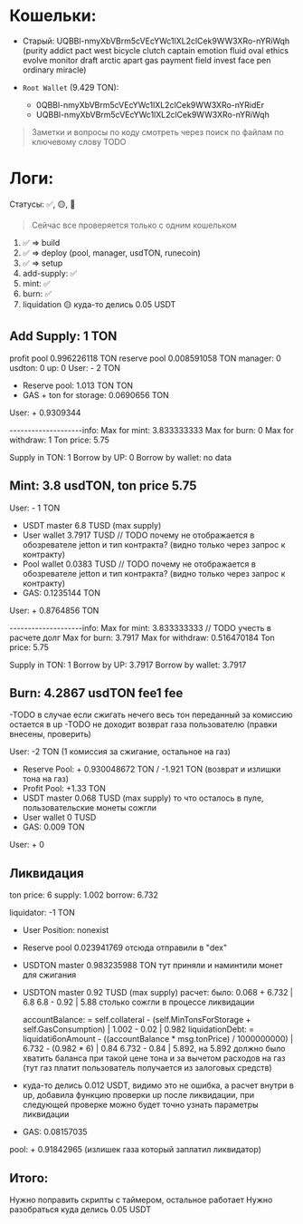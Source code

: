 # Кошельки:

-   Старый: UQBBl-nmyXbVBrm5cVEcYWc1lXL2clCek9WW3XRo-nYRiWqh (purity addict pact west bicycle clutch captain emotion fluid oval ethics evolve monitor draft arctic apart gas payment field invest face pen ordinary miracle)

-   `Root Wallet` (9.429 TON):
    -   0QBBl-nmyXbVBrm5cVEcYWc1lXL2clCek9WW3XRo-nYRidEr
    -   UQBBl-nmyXbVBrm5cVEcYWc1lXL2clCek9WW3XRo-nYRiWqh

> Заметки и вопросы по коду смотреть через поиск по файлам по ключевому слову TODO

# Логи:

Статусы: ✅, 🟡, 🔴

> Сейчас все проверяется только с одним кошельком

1. ✅ => build
2. ✅ => deploy (pool, manager, usdTON, runecoin)
3. ✅ => setup
4. add-supply: ✅
5. mint: ✅
6. burn: ✅
7. liquidation 🟡 куда-то делись 0.05 USDT

## Add Supply: 1 TON

profit pool 0.996226118 TON
reserve pool 0.008591058 TON
manager: 0
usdton: 0
up: 0
User: - 2 TON

-   Reserve pool: 1.013 TON TON
-   GAS + ton for storage: 0.0690656 TON

User: + 0.9309344

--------------------info:
Max for mint: 3.833333333
Max for burn: 0
Max for withdraw: 1
Ton price: 5.75

Supply in TON: 1
Borrow by UP: 0
Borrow by wallet: no data

## Mint: 3.8 usdTON, ton price 5.75

User: - 1 TON

-   USDT master 6.8 TUSD (max supply)
-   User wallet 3.7917 TUSD // TODO почему не отображается в обозревателе jetton и тип контракта? (видно только через запрос к контракту)
-   Pool wallet 0.0383 TUSD // TODO почему не отображается в обозревателе jetton и тип контракта? (видно только через запрос к контракту)
-   GAS: 0.1235144 TON

User: + 0.8764856 TON

--------------------info:
Max for mint: 3.833333333 // TODO учесть в расчете долг
Max for burn: 3.7917
Max for withdraw: 0.516470184
Ton price: 5.75

Supply in TON: 1
Borrow by UP: 3.7917
Borrow by wallet: 3.7917

## Burn: 4.2867 usdTON fee1 fee

-TODO в случае если сжигать нечего весь тон переданный за комиссию остается в up
-TODO не доходит возврат газа пользователю (правки внесены, проверить)

User: -2 TON (1 комиссия за сжигание, остальное на газ)

-   Reserve Pool: + 0.930048672 TON / -1.921 TON (возврат и излишки тона на газ)
-   Profit Pool: +1.33 TON
-   USDT master 0.068 TUSD (max supply) то что осталось в пуле, пользовательские монеты сожгли
-   User wallet 0 TUSD
-   GAS: 0.009 TON

User: + 0

## Ликвидация

ton price: 6
supply: 1.002
borrow: 6.732

liquidator: -1 TON

-   User Position: nonexist
-   Reserve pool 0.023941769 отсюда отправили в "dex"
-   USDTON master 0.983235988 TON тут приняли и наминтили монет для сжигания
-   USDTON master 0.92 TUSD (max supply) расчет:
    было: 0.068 + 6.732 | 6.8
    6.8 - 0.92 | 5.88 столько сожгли в процессе ликвидации

    accountBalance: = self.collateral - (self.MinTonsForStorage + self.GasConsumption) | 1.002 - 0.02 | 0.982
    liquidationDebt: = liquidati6onAmount - ((accountBalance \* msg.tonPrice) / 1000000000) | 6.732 - (0.982 \* 6) | 0.84
    6.732 - 0.84 | 5.892, на 5.892 должно было хватить баланса при такой цене тона и за вычетом расходов на газ (тут газ платит пользователь получается из залоговых средств)

*   куда-то делись 0.012 USDT, видимо это не ошибка, а расчет внутри в up, добавила функцию проверки up после
    ликвидации, при следующей проверке можно будет точно узнать параметры ликвидации

-   GAS: 0.08157035

pool: + 0.91842965 (излишек газа который заплатил ликвидатор)

## Итого:

Нужно поправить скрипты с таймером, остальное работает
Нужно разобраться куда делись 0.05 USDT
